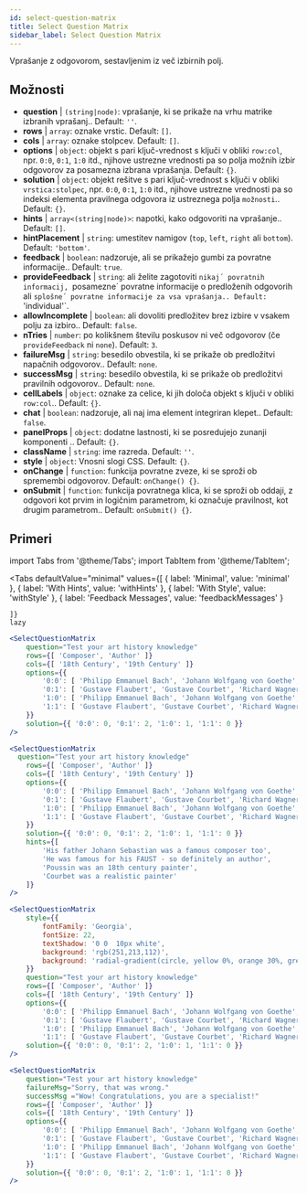 ```yaml
---
id: select-question-matrix
title: Select Question Matrix
sidebar_label: Select Question Matrix
---
```


Vprašanje z odgovorom, sestavljenim iz več izbirnih polj.

## Možnosti

* __question__ | `(string|node)`: vprašanje, ki se prikaže na vrhu matrike izbranih vprašanj.. Default: `''`.
* __rows__ | `array`: oznake vrstic. Default: `[]`.
* __cols__ | `array`: oznake stolpcev. Default: `[]`.
* __options__ | `object`: objekt s pari ključ-vrednost s ključi v obliki `row:col`, npr. `0:0`, `0:1`, `1:0` itd., njihove ustrezne vrednosti pa so polja možnih izbir odgovorov za posamezna izbrana vprašanja. Default: `{}`.
* __solution__ | `object`: objekt rešitve s pari ključ-vrednost s ključi v obliki `vrstica:stolpec`, npr. `0:0`, `0:1`, `1:0` itd., njihove ustrezne vrednosti pa so indeksi elementa pravilnega odgovora iz ustreznega polja `možnosti`.. Default: `{}`.
* __hints__ | `array<(string|node)>`: napotki, kako odgovoriti na vprašanje.. Default: `[]`.
* __hintPlacement__ | `string`: umestitev namigov (`top`, `left`, `right` ali `bottom`). Default: `'bottom'`.
* __feedback__ | `boolean`: nadzoruje, ali se prikažejo gumbi za povratne informacije.. Default: `true`.
* __provideFeedback__ | `string`: ali želite zagotoviti `nikaj´ povratnih informacij, `posamezne´ povratne informacije o predloženih odgovorih ali `splošne´ povratne informacije za vsa vprašanja.. Default: `'individual'`.
* __allowIncomplete__ | `boolean`: ali dovoliti predložitev brez izbire v vsakem polju za izbiro.. Default: `false`.
* __nTries__ | `number`: po kolikšnem številu poskusov ni več odgovorov (če `provideFeedback` ni `none`). Default: `3`.
* __failureMsg__ | `string`: besedilo obvestila, ki se prikaže ob predložitvi napačnih odgovorov.. Default: `none`.
* __successMsg__ | `string`: besedilo obvestila, ki se prikaže ob predložitvi pravilnih odgovorov.. Default: `none`.
* __cellLabels__ | `object`: oznake za celice, ki jih določa objekt s ključi v obliki `row:col`.. Default: `{}`.
* __chat__ | `boolean`: nadzoruje, ali naj ima element integriran klepet.. Default: `false`.
* __panelProps__ | `object`: dodatne lastnosti, ki se posredujejo zunanji komponenti <Panel />.. Default: `{}`.
* __className__ | `string`: ime razreda. Default: `''`.
* __style__ | `object`: Vnosni slogi CSS. Default: `{}`.
* __onChange__ | `function`: funkcija povratne zveze, ki se sproži ob spremembi odgovorov. Default: `onChange() {}`.
* __onSubmit__ | `function`: funkcija povratnega klica, ki se sproži ob oddaji, z odgovori kot prvim in logičnim parametrom, ki označuje pravilnost, kot drugim parametrom.. Default: `onSubmit() {}`.


## Primeri


import Tabs from '@theme/Tabs';
import TabItem from '@theme/TabItem';

<Tabs
    defaultValue="minimal"
    values={[
        { label: 'Minimal', value: 'minimal' },
        { label: 'With Hints', value: 'withHints' },
        { label: 'With Style', value: 'withStyle' },
        { label: 'Feedback Messages', value: 'feedbackMessages' }
        
    ]}
    lazy
>

<TabItem value="minimal">

```jsx live
<SelectQuestionMatrix
    question="Test your art history knowledge"
    rows={[ 'Composer', 'Author' ]} 
    cols={[ '18th Century', '19th Century' ]} 
    options={{ 
        '0:0': [ 'Philipp Emmanuel Bach', 'Johann Wolfgang von Goethe', 'Nicolas Poussin'], 
        '0:1': [ 'Gustave Flaubert', 'Gustave Courbet', 'Richard Wagner'] ,
        '1:0': [ 'Philipp Emmanuel Bach', 'Johann Wolfgang von Goethe', 'Nicolas Poussin'],
        '1:1': [ 'Gustave Flaubert', 'Gustave Courbet', 'Richard Wagner'] 
    }} 
    solution={{ '0:0': 0, '0:1': 2, '1:0': 1, '1:1': 0 }}
/>
```
</TabItem>

<TabItem value="withHints">

```jsx live
<SelectQuestionMatrix
  question="Test your art history knowledge"
    rows={[ 'Composer', 'Author' ]} 
    cols={[ '18th Century', '19th Century' ]} 
    options={{ 
        '0:0': [ 'Philipp Emmanuel Bach', 'Johann Wolfgang von Goethe', 'Nicolas Poussin'], 
        '0:1': [ 'Gustave Flaubert', 'Gustave Courbet', 'Richard Wagner'] ,
        '1:0': [ 'Philipp Emmanuel Bach', 'Johann Wolfgang von Goethe', 'Nicolas Poussin'],
        '1:1': [ 'Gustave Flaubert', 'Gustave Courbet', 'Richard Wagner'] 
    }} 
    solution={{ '0:0': 0, '0:1': 2, '1:0': 1, '1:1': 0 }}
    hints={[
        'His father Johann Sebastian was a famous composer too',
        'He was famous for his FAUST - so definitely an author',
        'Poussin was an 18th century painter',
        'Courbet was a realistic painter'
    ]}
/>
```
</TabItem>

<TabItem value="withStyle">

```jsx live
<SelectQuestionMatrix
    style={{ 
        fontFamily: 'Georgia',
        fontSize: 22, 
        textShadow: '0 0  10px white',
        background: 'rgb(251,213,112)',
        background: 'radial-gradient(circle, yellow 0%, orange 30%, green 100%)'
    }}
    question="Test your art history knowledge"
    rows={[ 'Composer', 'Author' ]} 
    cols={[ '18th Century', '19th Century' ]} 
    options={{ 
        '0:0': [ 'Philipp Emmanuel Bach', 'Johann Wolfgang von Goethe', 'Nicolas Poussin'], 
        '0:1': [ 'Gustave Flaubert', 'Gustave Courbet', 'Richard Wagner'] ,
        '1:0': [ 'Philipp Emmanuel Bach', 'Johann Wolfgang von Goethe', 'Nicolas Poussin'],
        '1:1': [ 'Gustave Flaubert', 'Gustave Courbet', 'Richard Wagner'] }} 
    solution={{ '0:0': 0, '0:1': 2, '1:0': 1, '1:1': 0 }}
/>
```
</TabItem>


<TabItem value="feedbackMessages">

```jsx live
<SelectQuestionMatrix
    question="Test your art history knowledge"
    failureMsg="Sorry, that was wrong." 
    successMsg ="Wow! Congratulations, you are a specialist!"
    rows={[ 'Composer', 'Author' ]} 
    cols={[ '18th Century', '19th Century' ]} 
    options={{ 
        '0:0': [ 'Philipp Emmanuel Bach', 'Johann Wolfgang von Goethe', 'Nicolas Poussin'], 
        '0:1': [ 'Gustave Flaubert', 'Gustave Courbet', 'Richard Wagner'] ,
        '1:0': [ 'Philipp Emmanuel Bach', 'Johann Wolfgang von Goethe', 'Nicolas Poussin'],
        '1:1': [ 'Gustave Flaubert', 'Gustave Courbet', 'Richard Wagner'] 
    }} 
    solution={{ '0:0': 0, '0:1': 2, '1:0': 1, '1:1': 0 }}
/>
```

</TabItem>

</Tabs>

